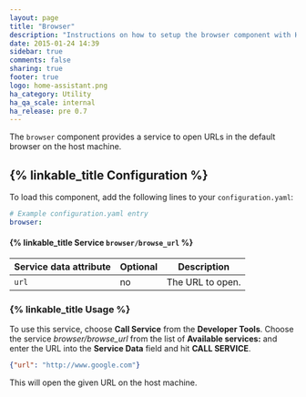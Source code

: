 ```yaml
---
layout: page
title: "Browser"
description: "Instructions on how to setup the browser component with Home Assistant."
date: 2015-01-24 14:39
sidebar: true
comments: false
sharing: true
footer: true
logo: home-assistant.png
ha_category: Utility
ha_qa_scale: internal
ha_release: pre 0.7
---
```


The `browser` component provides a service to open URLs in the default browser on the host machine.

## {% linkable_title Configuration %}

To load this component, add the following lines to your `configuration.yaml`:

```yaml
# Example configuration.yaml entry
browser:
```

#### {% linkable_title Service `browser/browse_url` %}

| Service data attribute | Optional | Description |
| ---------------------- | -------- | ----------- |
| `url`                  |       no | The URL to open.


### {% linkable_title Usage %}

To use this service, choose **Call Service** from the **Developer Tools**. Choose the service *browser/browse_url* from the list of **Available services:** and enter the URL into the **Service Data** field and hit **CALL SERVICE**.

```json
{"url": "http://www.google.com"}
```

This will open the given URL on the host machine.
